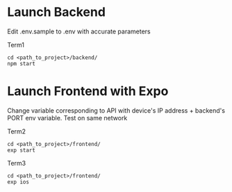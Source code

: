 
# Launch Backend
Edit .env.sample to .env with accurate parameters

Term1
```
cd <path_to_project>/backend/
npm start
```
# Launch Frontend with Expo
Change variable corresponding to API with device's IP address + backend's PORT env variable.
Test on same network

Term2
```
cd <path_to_project>/frontend/
exp start
```

Term3
```
cd <path_to_project>/frontend/
exp ios
```